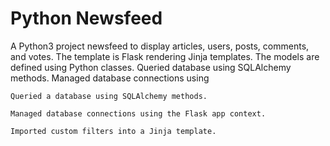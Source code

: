 # Python Newsfeed

A Python3 project newsfeed to display articles, users, posts, comments, and votes. The template is Flask rendering Jinja templates. The models are defined using Python classes. Queried database using SQLAlchemy methods. Managed database connections using  

    Queried a database using SQLAlchemy methods.

    Managed database connections using the Flask app context.

    Imported custom filters into a Jinja template.